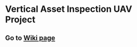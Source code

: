 # Vertical Asset Inspection UAV Project


## Go to [Wiki page](https://github.com/yorku-ausml/vai_uav/edit/master/README.md)
